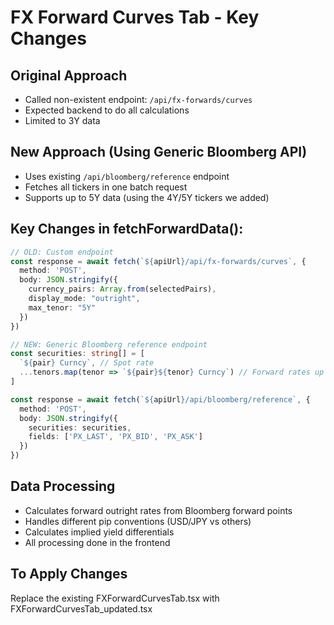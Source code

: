 # FX Forward Curves Tab - Key Changes

## Original Approach
- Called non-existent endpoint: `/api/fx-forwards/curves`
- Expected backend to do all calculations
- Limited to 3Y data

## New Approach (Using Generic Bloomberg API)
- Uses existing `/api/bloomberg/reference` endpoint
- Fetches all tickers in one batch request
- Supports up to 5Y data (using the 4Y/5Y tickers we added)

## Key Changes in fetchForwardData():

```typescript
// OLD: Custom endpoint
const response = await fetch(`${apiUrl}/api/fx-forwards/curves`, {
  method: 'POST',
  body: JSON.stringify({
    currency_pairs: Array.from(selectedPairs),
    display_mode: "outright",
    max_tenor: "5Y"
  })
})

// NEW: Generic Bloomberg reference endpoint
const securities: string[] = [
  `${pair} Curncy`, // Spot rate
  ...tenors.map(tenor => `${pair}${tenor} Curncy`) // Forward rates up to 5Y
]

const response = await fetch(`${apiUrl}/api/bloomberg/reference`, {
  method: 'POST',
  body: JSON.stringify({
    securities: securities,
    fields: ['PX_LAST', 'PX_BID', 'PX_ASK']
  })
})
```

## Data Processing
- Calculates forward outright rates from Bloomberg forward points
- Handles different pip conventions (USD/JPY vs others)
- Calculates implied yield differentials
- All processing done in the frontend

## To Apply Changes
Replace the existing FXForwardCurvesTab.tsx with FXForwardCurvesTab_updated.tsx